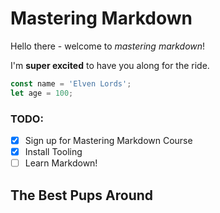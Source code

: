 # Mastering Markdown

Hello there - welcome to _mastering markdown_!

I'm **super excited** to have you along for the ride.

```javascript
const name = 'Elven Lords';
let age = 100;
```

### TODO:

* [x] Sign up for Mastering Markdown Course
* [x] Install Tooling
* [ ] Learn Markdown!

## The Best Pups Around


